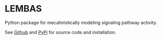 # LEMBAS

Python package for mecahnistically modeling signaling pathway activity.

See [Github](https://github.com/hmbaghdassarian/LEMBAS/) and [PyPi](https://pypi.org/project/LEMBAS-re/) for source code and installation.  